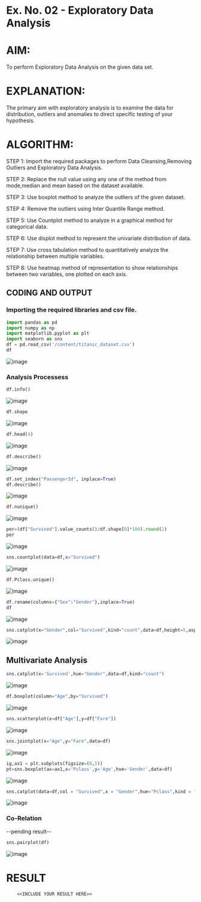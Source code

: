 # Ex. No. 02 - Exploratory Data Analysis

# AIM:
To perform Exploratory Data Analysis on the given data set.
      
# EXPLANATION:
  The primary aim with exploratory analysis is to examine the data for distribution, outliers and anomalies to direct specific testing of your hypothesis.
  
# ALGORITHM:
STEP 1: Import the required packages to perform Data Cleansing,Removing Outliers and Exploratory Data Analysis.

STEP 2: Replace the null value using any one of the method from mode,median and mean based on the dataset available.

STEP 3: Use boxplot method to analyze the outliers of the given dataset.

STEP 4: Remove the outliers using Inter Quantile Range method.

STEP 5: Use Countplot method to analyze in a graphical method for categorical data.

STEP 6: Use displot method to represent the univariate distribution of data.

STEP 7: Use cross tabulation method to quantitatively analyze the relationship between multiple variables.

STEP 8: Use heatmap method of representation to show relationships between two variables, one plotted on each axis.

## CODING AND OUTPUT
### Importing the required libraries and csv file.
``` python
import pandas as pd
import numpy as np
import matplotlib.pyplot as plt
import seaborn as sns
df = pd.read_csv('/content/titanic_dataset.csv')
df
```
![image](https://github.com/user-attachments/assets/c2499a8c-4d4b-4218-9752-a6e5acca0426)

### Analysis Processess

``` python
df.info()
```
![image](https://github.com/user-attachments/assets/240975f3-b621-437f-b503-e0f0d1b4a675)

``` python
df.shape
```
![image](https://github.com/user-attachments/assets/2c7eeafa-5a54-4115-ab3b-e9340ff9e1cb)

``` python
df.head(4)
```
![image](https://github.com/user-attachments/assets/68618055-f00d-44d9-8173-927f27b50460)

``` python
df.describe()
```
![image](https://github.com/user-attachments/assets/7cfc1ee6-c5c0-4535-a8a3-b92298058d14)

``` python
df.set_index("PassengerId", inplace=True)
df.describe()
```
![image](https://github.com/user-attachments/assets/ff543a9e-5685-4003-9cb2-093818181d2a)

``` python
df.nunique()
```
![image](https://github.com/user-attachments/assets/c20bf8a9-c514-4f75-82d4-4ff620f5655a)

``` python
per=(df["Survived"].value_counts()/df.shape[0]*100).round(2)
per
```
![image](https://github.com/user-attachments/assets/d632baa3-188e-4b65-9f11-a1dc73811c90)

``` python
sns.countplot(data=df,x="Survived")
```
![image](https://github.com/user-attachments/assets/05dea6e5-78d4-40a0-9551-1a82d4743b58)

``` python
df.Pclass.unique()
```
![image](https://github.com/user-attachments/assets/419f5490-a6de-401c-8a50-b7729ed302aa)

``` python
df.rename(columns={"Sex":"Gender"},inplace=True)
df
```
![image](https://github.com/user-attachments/assets/73cd0f4d-cb4c-4cc9-bbae-c713db92f975)

``` python
sns.catplot(x="Gender",col="Survived",kind="count",data=df,height=5,aspect=.7)
```
![image](https://github.com/user-attachments/assets/e11dd0e1-652b-4aca-bccd-0287ce70fcae)

## Multivariate Analysis

``` python
sns.catplot(x='Survived',hue="Gender",data=df,kind="count")
```
![image](https://github.com/user-attachments/assets/ed1197cd-786b-43bd-977e-7ff3d9202207)

``` python
df.boxplot(column="Age",by="Survived")
```
![image](https://github.com/user-attachments/assets/fd57e3c9-7624-4a83-9e15-0aee68bffe59)

``` python
sns.scatterplot(x=df["Age"],y=df["Fare"])
```
![image](https://github.com/user-attachments/assets/23a56e8a-27fb-4d55-8657-4b9a0acdddb4)

``` python
sns.jointplot(x="Age",y="Fare",data=df)
```
![image](https://github.com/user-attachments/assets/36031428-0e59-4f41-b5af-faa1ff16f5e7)

``` python
ig,ax1 = plt.subplots(figsize=(8,5))
pt=sns.boxplot(ax=ax1,x='Pclass',y='Age',hue='Gender',data=df)
```
![image](https://github.com/user-attachments/assets/96a94b58-8dd4-4786-b6a3-2ed18037d73c)


``` python
sns.catplot(data=df,col = "Survived",x = "Gender",hue="Pclass",kind = "count")
```
![image](https://github.com/user-attachments/assets/91f26ef3-e1ba-430c-874b-97cc22791611)

### Co-Relation
--pending result--

``` python
sns.pairplot(df)
```
![image](https://github.com/user-attachments/assets/ba70be43-ac2c-414d-b93b-72b65ddf7b0b)


# RESULT
        <<INCLUDE YOUR RESULT HERE>>
